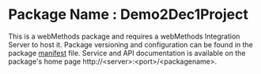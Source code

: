 # Package Name : Demo2Dec1Project
This is a webMethods package and requires a webMethods Integration Server to host it. Package versioning and configuration can be found in the package [manifest](./Demo2Dec1Project/manifest.v3) file. Service and API documentation is available on the package's home page http://&lt;server&gt;:&lt;port&gt;/&lt;packagename>.